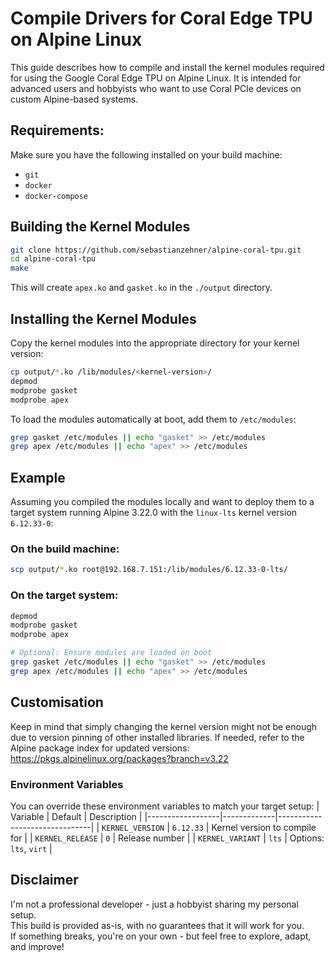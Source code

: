 # Compile Drivers for Coral Edge TPU on Alpine Linux

This guide describes how to compile and install the kernel modules required for using the Google Coral Edge TPU on Alpine Linux. It is intended for advanced users and hobbyists who want to use Coral PCIe devices on custom Alpine-based systems.

## Requirements:
Make sure you have the following installed on your build machine:
- `git`
- `docker`
- `docker-compose`

## Building the Kernel Modules
```bash
git clone https://github.com/sebastianzehner/alpine-coral-tpu.git
cd alpine-coral-tpu
make
```
This will create `apex.ko` and `gasket.ko` in the `./output` directory.

## Installing the Kernel Modules
Copy the kernel modules into the appropriate directory for your kernel version:
```bash
cp output/*.ko /lib/modules/<kernel-version>/
depmod
modprobe gasket
modprobe apex
```

To load the modules automatically at boot, add them to `/etc/modules`:
```bash
grep gasket /etc/modules || echo "gasket" >> /etc/modules
grep apex /etc/modules || echo "apex" >> /etc/modules
```

## Example
Assuming you compiled the modules locally and want to deploy them to a target system running Alpine 3.22.0 with the `linux-lts` kernel version `6.12.33-0`:

### On the build machine:
```bash
scp output/*.ko root@192.168.7.151:/lib/modules/6.12.33-0-lts/
```

### On the target system:
```bash
depmod
modprobe gasket
modprobe apex

# Optional: Ensure modules are loaded on boot
grep gasket /etc/modules || echo "gasket" >> /etc/modules
grep apex /etc/modules || echo "apex" >> /etc/modules
```

## Customisation
Keep in mind that simply changing the kernel version might not be enough due to version pinning of other installed libraries. If needed, refer to the Alpine package index for updated versions:
https://pkgs.alpinelinux.org/packages?branch=v3.22

### Environment Variables
You can override these environment variables to match your target setup:
| Variable         | Default     | Description                   |
|------------------|-------------|-------------------------------|
| `KERNEL_VERSION` | `6.12.33`   | Kernel version to compile for |
| `KERNEL_RELEASE` | `0`         | Release number                |
| `KERNEL_VARIANT` | `lts`       | Options: `lts`, `virt`        |

## Disclaimer

I'm not a professional developer - just a hobbyist sharing my personal setup.  
This build is provided as-is, with no guarantees that it will work for you.  
If something breaks, you're on your own - but feel free to explore, adapt, and improve!

